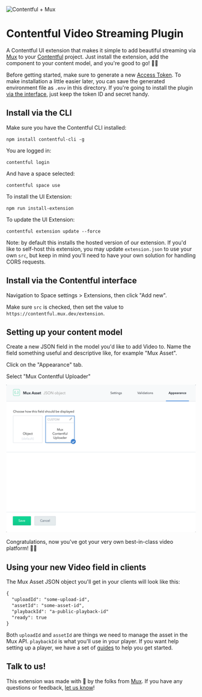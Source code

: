 ![Contentful + Mux](https://banner-generator-cj08cfagy.now.sh/?text=Contentful)

# Contentful Video Streaming Plugin

A Contentful UI extension that makes it simple to add beautiful streaming via [Mux](https://https://mux.com) to your [Contentful](https://contentful.com) project. Just install the extension, add the component to your content model, and you're good to go! 🙌🏾

Before getting started, make sure to generate a new [Access Token](https://dashboard.mux.com/settings/access-tokens). To make installation a little easier later, you can save the generated environment file as `.env` in this directory. If you're going to install the plugin [via the interface](#install-via-the-contentful-interface), just keep the token ID and secret handy.

## Install via the CLI

Make sure you have the Contentful CLI installed:

```
npm install contentful-cli -g
```

You are logged in:

```
contentful login
```

And have a space selected:

```
contentful space use
```

To install the UI Extension:

```
npm run install-extension
```

To update the UI Extension:

```
contentful extension update --force
```

Note: by default this installs the hosted version of our extension. If you'd like to self-host this extension, you may update `extension.json` to use your own `src`, but keep in mind you'll need to have your own solution for handling CORS requests.

## Install via the Contentful interface

Navigation to Space settings > Extensions, then click "Add new".

Make sure `src` is checked, then set the value to `https://contentful.mux.dev/extension`.

## Setting up your content model

Create a new JSON field in the model you'd like to add Video to. Name the field something useful and descriptive like, for example "Mux Asset".

Click on the "Appearance" tab.

Select "Mux Contentful Uploader"

![Uploader Appearance](screenshots/contentful-appearance.png)

Congratulations, now you've got your very own best-in-class video platform! 🤘🏻

## Using your new Video field in clients

The Mux Asset JSON object you'll get in your clients will look like this:

```
{
  "uploadId": "some-upload-id",
  "assetId": "some-asset-id",
  "playbackId": "a-public-playback-id"
  "ready": true
}
```

Both `uploadId` and `assetId` are things we need to manage the asset in the Mux API. `playbackId` is what you'll use in your player. If you want help setting up a player, we have a set of [guides](https://docs.mux.com/docs/playback) to help you get started.

## Talk to us!

This extension was made with 💖 by the folks from [Mux](https://mux.com). If you have any questions or feedback, [let us know](mailto:help@mux.com)!

